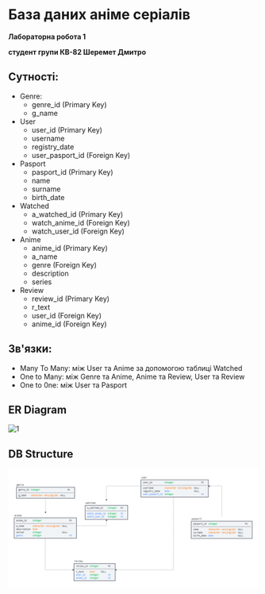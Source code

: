 # База даних аніме серіалів
**Лабораторна робота 1**

**студент групи КВ-82 Шеремет Дмитро**

## Сутності:
* Genre: 
    * genre_id (Primary Key)
    * g_name 
* User 
    * user_id (Primary Key)
    * username
    * registry_date
    * user_pasport_id (Foreign Key)
* Pasport 
    * pasport_id (Primary Key)
    * name 
    * surname
    * birth_date
* Watched
    * a_watched_id (Primary Key)
    * watch_anime_id (Foreign Key)
    * watch_user_id (Foreign Key)
* Anime
    * anime_id (Primary Key)
    * a_name 
    * genre (Foreign Key)
    * description
    * series
* Review
    * review_id (Primary Key)
    * r_text
    * user_id (Foreign Key)
    * anime_id (Foreign Key)
    
## Зв'язки:
* Many To Many: між User та Anime за допомогою таблиці Watched
* One to Many: між Genre та Anime, Anime та Review, User та Review
* One to 0ne: між User та Pasport
   
## ER Diagram
![1](https://github.com/kikkigenkai/DB/blob/master/lab1/Untitled%20Diagram.png)

## DB Structure
![1](https://github.com/kikkigenkai/DB/blob/master/lab1/logic%20scheme%20v2.png)
